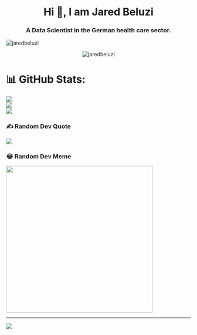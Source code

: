 <h1 align="center">Hi 👋, I am Jared Beluzi</h1>
<h3 align="center">A Data Scientist in the German health care sector.</h3>
<p><img align="center" src="https://github-readme-stats.vercel.app/api/top-langs?username=jaredbeluzi&show_icons=true&locale=en&layout=compact" alt="jaredbeluzi" /></p>
<p align="center"> <img src="https://komarev.com/ghpvc/?username=jaredbeluzi&label=Profile%20views&color=0e75b6&style=flat" alt="jaredbeluzi" /> </p>



# 📊 GitHub Stats:
![](https://github-readme-stats.vercel.app/api?username=JaredBeluzi&theme=dark&hide_border=false&include_all_commits=false&count_private=false)<br/>
![](https://github-readme-streak-stats.herokuapp.com/?user=JaredBeluzi&theme=dark&hide_border=false)<br/>
![](https://github-readme-stats.vercel.app/api/top-langs/?username=JaredBeluzi&theme=dark&hide_border=false&include_all_commits=false&count_private=false&layout=compact)

### ✍️ Random Dev Quote
![](https://quotes-github-readme.vercel.app/api?type=horizontal&theme=radical)

### 😂 Random Dev Meme
<img src='https://randommeme-five.vercel.app/' style="height: 400px;"/>

---
[![](https://visitcount.itsvg.in/api?id=JaredBeluzi&icon=0&color=7)](https://visitcount.itsvg.in)

<!-- Proudly created with GPRM ( https://gprm.itsvg.in ) -->
